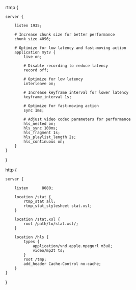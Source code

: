 rtmp {

    server {

        listen 1935;

        # Increase chunk size for better performance
        chunk_size 4096;

        # Optimize for low latency and fast-moving action
        application mytv {
            live on;

            # Disable recording to reduce latency
            record off;

            # Optimize for low latency
            interleave on;

            # Increase keyframe interval for lower latency
            keyframe_interval 1s;

            # Optimize for fast-moving action
            sync 1ms;

            # Adjust video codec parameters for performance
            hls_nested on;
            hls_sync 100ms;
            hls_fragment 1s;
            hls_playlist_length 2s;
            hls_continuous on;
        }
    }
}

http {

    server {

        listen      8080;

        location /stat {
            rtmp_stat all;
            rtmp_stat_stylesheet stat.xsl;
        }

        location /stat.xsl {
            root /path/to/stat.xsl/;
        }

        location /hls {
            types {
                application/vnd.apple.mpegurl m3u8;
                video/mp2t ts;
            }
            root /tmp;
            add_header Cache-Control no-cache;
        }
    }
}
